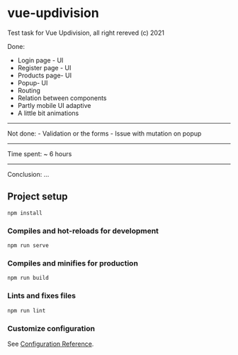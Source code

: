 # vue-updivision

Test task for Vue Updivision, all right rereved (c) 2021

Done:
- Login page - UI
- Register page - UI
- Products page- UI
- Popup- UI
- Routing
- Relation between components
- Partly mobile UI adaptive
- A little bit animations
<hr> 
Not done:
- Validation or the forms
- Issue with mutation on popup
<hr>
Time spent:
  ~ 6 hours
<hr>
Conclusion:
  ...

## Project setup
```
npm install
```

### Compiles and hot-reloads for development
```
npm run serve
```

### Compiles and minifies for production
```
npm run build
```

### Lints and fixes files
```
npm run lint
```

### Customize configuration
See [Configuration Reference](https://cli.vuejs.org/config/).
